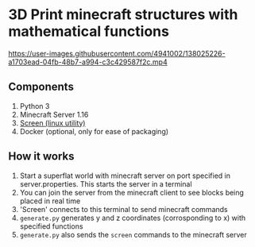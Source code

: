 # 3D Print minecraft structures with mathematical functions

https://user-images.githubusercontent.com/4941002/138025226-a1703ead-04fb-48b7-a994-c3c429587f2c.mp4


## Components
1. Python 3
2. Minecraft Server 1.16
3. [Screen (linux utility)](https://linux.die.net/man/1/screen)
4. Docker (optional, only for ease of packaging)

## How it works

1. Start a superflat world with minecraft server on port specified in server.properties. This starts the server in a terminal
2. You can join the server from the minecraft client to see blocks being placed in real time
3. 'Screen' connects to this terminal to send minecraft commands
4. `generate.py` generates y and z coordinates (corrosponding to x) with specified functions
5. `generate.py` also sends the `screen` commands to the minecraft server



